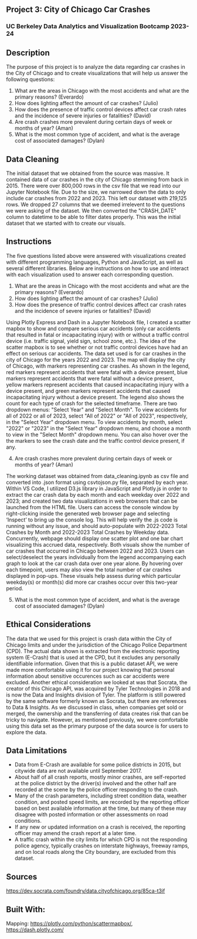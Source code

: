 ## Project 3: City of Chicago Car Crashes
### UC Berkeley Data Analytics and Visualization Bootcamp 2023-24


## Description

The purpose of this project is to analyze the data regarding car crashes in the City of Chicago and to create visualizations that will help us answer the following questions:

1. What are the areas in Chicago with the most accidents and what are the primary reasons? (Everardo)
2. How does lighting affect the amount of car crashes? (Julio)
3. How does the presence of traffic control devices affect car crash rates and the incidence of severe injuries or fatalities? (David)
4. Are crash crashes more prevalent during certain days of week or months of year? (Aman)
5. What is the most common type of accident, and what is the average cost of associated damages? (Dylan)

## Data Cleaning
The initial dataset that we obtained from the source was massive. It contained data of car crashes in the city of Chicago stemming from back in 2015. There were over 800,000 rows in the csv file that we read into our Jupyter Notebook file. Due to the size, we narrowed down the data to only include car crashes from 2022 and 2023. This left our dataset with 219,125 rows. We dropped 27 columns that we deemed irrelevent to the questions we were asking of the dataset. We then converted the "CRASH_DATE" column to datetime to be able to filter dates properly. This was the initial dataset that we started with to create our visuals.

## Instructions
The five questions listed above were answered with visualizations created with different programming languages, Python and JavaScript, as well as several different libraries. Below are instructions on how to use and interact with each visualization used to answer each corresponding question.

1. What are the areas in Chicago with the most accidents and what are the primary reasons? (Everardo)
2. How does lighting affect the amount of car crashes? (Julio)
3. How does the presence of traffic control devices affect car crash rates and the incidence of severe injuries or fatalities? (David)

Using Plotly Express and Dash in a Jupyter Notebook file, I created a scatter mapbox to show and compare serious car accidents (only car accidents that resulted in fatal or incapacitating injury) with or without a traffic control device (i.e. traffic signal, yield sign, school zone, etc.). The idea of the scatter mapbox is to see whether or not traffic control devices have had an effect on serious car accidents. The data set used is for car crashes in the city of Chicago for the years 2022 and 2023. The map will display the city of Chicago, with markers representing car crashes. As shown in the legend, red markers represent accidents that were fatal with a device present, blue markers represent accidents that were fatal without a device present, yellow markers represent accidents that caused incapacitating injury with a device present, and green markers represent accidents that caused incapacitating injury without a device present. The legend also shows the count for each type of crash for the selected timeframe. There are two dropdown menus: "Select Year" and "Select Month". To view accidents for all of 2022 or all of 2023, select "All of 2022" or "All of 2023", respectively, in the "Select Year" dropdown menu. To view accidents by month, select "2022" or "2023" in the "Select Year" dropdown menu, and choose a month to view in the "Select Month" dropdown menu. You can also hover over the the markers to see the crash date and the traffic control device present, if any. 
   
4. Are crash crashes more prevalent during certain days of week or months of year? (Aman)
   
The working dataset was obtained from data_cleaning.ipynb as csv file and converted into .json format using csvtojson.py file, separated by each year. Within VS Code, I utilized D3.js library in JavaScript and Plotly.js in order to extract the car crash data by each month and each weekday over 2022 and 2023; and created two data visualizations in web browsers that can be launched from the HTML file. Users can access the console window by right-clicking inside the generated web browser page and selecting ‘Inspect’ to bring up the console log. This will help verify the .js code is running without any issue, and should auto-populate with 2022-2023 Total Crashes by Month and 2022-2023 Total Crashes by Weekday data. Concurrently, webpage should display one scatter plot and one bar chart visualizing this accrued data, respectively. Both visuals show the number of car crashes that occurred in Chicago between 2022 and 2023. Users can select/deselect the years individually from the legend accompanying each graph to look at the car crash data over one year alone. By hovering over each timepoint, users may also view the total number of car crashes displayed in pop-ups. These visuals help assess during which particular weekday(s) or month(s) did more car crashes occur over this two-year period. 

5. What is the most common type of accident, and what is the average cost of associated damages? (Dylan)


## Ethical Considerations
The data that we used for this project is crash data within the City of Chicago limits and under the jurisdiction of the Chicago Police Department (CPD). The actual data shown is extracted from the electronic reporting system (E-Crash) that is used at the CPD, but it excludes any personally identifiable information. Given that this is a public dataset API, we were made more comfortable using it for our project knowing that personal information about sensitive occurences such as car accidents were excluded. Another ethical consideration we looked at was that Socrata, the creator of this Chicago API, was acquired by Tyler Technologies in 2018 and is now the Data and Insights division of Tyler. The platform is still powered by the same software formerly known as Socrata, but there are references to Data & Insights. As we discussed in class, when companies get sold or merged, the ownership and the transferring of data creates risk that can be tricky to navigate. However, as mentioned previously, we were comfortable using this data set as the primary purpose of the data source is for users to explore the data.

## Data Limitations
- Data from E-Crash are available for some police districts in 2015, but citywide data are not available until September 2017.
- About half of all crash reports, mostly minor crashes, are self-reported at the police district by the driver(s) involved and the other half are recorded at the scene by the police officer responding to the crash.
- Many of the crash parameters, including street condition data, weather condition, and posted speed limits, are recorded by the reporting officer based on best available information at the time, but many of these may disagree with posted information or other assessments on road conditions.
- If any new or updated information on a crash is received, the reporting officer may amend the crash report at a later time.
- A traffic crash within the city limits for which CPD is not the responding police agency, typically crashes on interstate highways, freeway ramps, and on local roads along the City boundary, are excluded from this dataset.

## Sources
https://dev.socrata.com/foundry/data.cityofchicago.org/85ca-t3if

## Built With:

Mapping:  https://plotly.com/python/scattermapbox/, https://dash.plotly.com/





